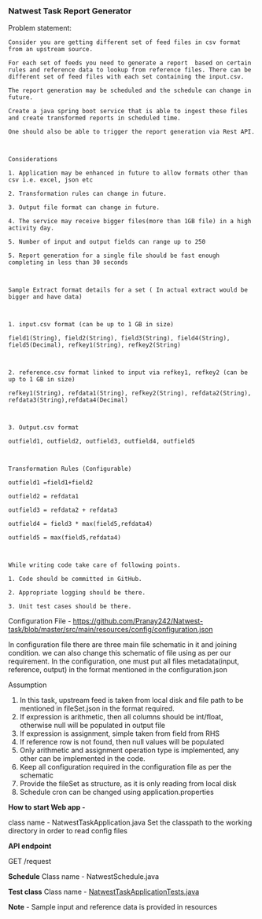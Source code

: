 ### **Natwest Task Report Generator**

Problem statement:
```
Consider you are getting different set of feed files in csv format from an upstream source.

For each set of feeds you need to generate a report  based on certain rules and reference data to lookup from reference files. There can be different set of feed files with each set containing the input.csv.

The report generation may be scheduled and the schedule can change in future.

Create a java spring boot service that is able to ingest these files and create transformed reports in scheduled time.

One should also be able to trigger the report generation via Rest API.



Considerations

1. Application may be enhanced in future to allow formats other than csv i.e. excel, json etc

2. Transformation rules can change in future.

3. Output file format can change in future.

4. The service may receive bigger files(more than 1GB file) in a high activity day.

5. Number of input and output fields can range up to 250

5. Report generation for a single file should be fast enough completing in less than 30 seconds



Sample Extract format details for a set ( In actual extract would be bigger and have data)



1. input.csv format (can be up to 1 GB in size)

field1(String), field2(String), field3(String), field4(String), field5(Decimal), refkey1(String), refkey2(String)



2. reference.csv format linked to input via refkey1, refkey2 (can be up to 1 GB in size)

refkey1(String), refdata1(String), refkey2(String), refdata2(String), refdata3(String),refdata4(Decimal)



3. Output.csv format

outfield1, outfield2, outfield3, outfield4, outfield5



Transformation Rules (Configurable)

outfield1 =field1+field2

outfield2 = refdata1

outfield3 = refdata2 + refdata3

outfield4 = field3 * max(field5,refdata4)

outfield5 = max(field5,refdata4)



While writing code take care of following points.

1. Code should be committed in GitHub.

2. Appropriate logging should be there.

3. Unit test cases should be there.

```

Configuration File -
https://github.com/Pranay242/Natwest-task/blob/master/src/main/resources/config/configuration.json

In configuration file there are three main file schematic in it and joining condition.
we can also change this schematic of file using as per our requirement.
In the configuration, one must put all files metadata(input, reference, output) in the format mentioned in the configuration.json

Assumption
1. In this task, upstream feed is taken from local disk and file path to be mentioned in fileSet.json in the format required.
2. If expression is arithmetic, then all columns should be int/float, otherwise null will be populated in output file
3. If expression is assignment, simple taken from field from RHS
4. If reference row is not found, then null values will be populated
5. Only arithmetic and assignment operation type is implemented, any other can be implemented in the code.
6. Keep all configuration required in the configuration file as per the schematic
7. Provide the fileSet as structure, as it is only reading from local disk
8. Schedule cron can be changed using application.properties


**How to start Web app -** 

class name - NatwestTaskApplication.java
Set the classpath to the working directory in order to read config files

**API endpoint**

GET /request

**Schedule**
Class name - NatwestSchedule.java

**Test class**
Class name - [NatwestTaskApplicationTests.java](src%2Ftest%2Fjava%2Fcom%2FNatwest%2Ftask%2Fnatwest_task%2FNatwestTaskApplicationTests.java)

**Note** - Sample input and reference data is provided in resources

